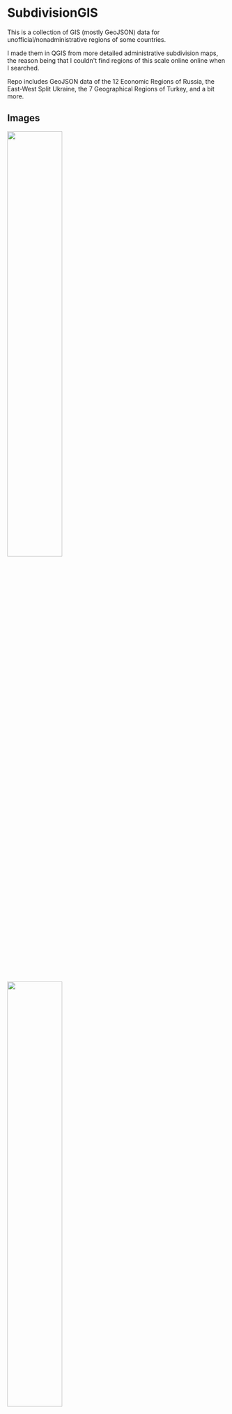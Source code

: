 # SubdivisionGIS
This is a collection of GIS (mostly GeoJSON) data for unofficial/nonadministrative regions of some countries. 

I made them in QGIS from more detailed administrative subdivision maps, the reason being that I couldn't find regions of this scale online online when I searched.

Repo includes GeoJSON data of the 12 Economic Regions of Russia, the East-West Split Ukraine, the 7 Geographical Regions of Turkey, and a bit more. 

## Images

<img src="https://user-images.githubusercontent.com/61996958/225769645-197dd311-cb4c-44ed-8124-cc06b85a9f41.png" style="width:50%;">
<img src="https://user-images.githubusercontent.com/61996958/225768691-dd495ae9-3b7c-4db5-ad7f-0bc07e223eef.png" style="width:50%;">
<img src="https://user-images.githubusercontent.com/61996958/225768822-4a5ef8e7-c977-4bed-b153-1721b82244e3.png" style="width:50%;">
